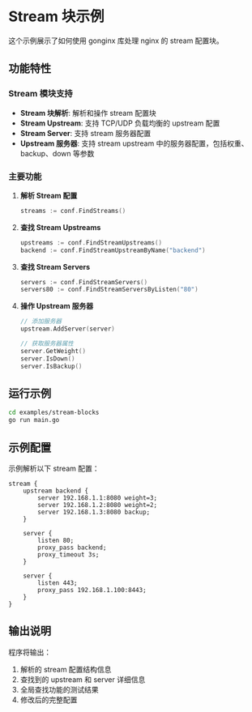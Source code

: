 # Stream 块示例

这个示例展示了如何使用 gonginx 库处理 nginx 的 stream 配置块。

## 功能特性

### Stream 模块支持
- **Stream 块解析**: 解析和操作 stream 配置块
- **Stream Upstream**: 支持 TCP/UDP 负载均衡的 upstream 配置
- **Stream Server**: 支持 stream 服务器配置
- **Upstream 服务器**: 支持 stream upstream 中的服务器配置，包括权重、backup、down 等参数

### 主要功能

1. **解析 Stream 配置**
   ```go
   streams := conf.FindStreams()
   ```

2. **查找 Stream Upstreams**
   ```go
   upstreams := conf.FindStreamUpstreams()
   backend := conf.FindStreamUpstreamByName("backend")
   ```

3. **查找 Stream Servers**
   ```go
   servers := conf.FindStreamServers() 
   servers80 := conf.FindStreamServersByListen("80")
   ```

4. **操作 Upstream 服务器**
   ```go
   // 添加服务器
   upstream.AddServer(server)
   
   // 获取服务器属性
   server.GetWeight()
   server.IsDown()
   server.IsBackup()
   ```

## 运行示例

```bash
cd examples/stream-blocks
go run main.go
```

## 示例配置

示例解析以下 stream 配置：

```nginx
stream {
    upstream backend {
        server 192.168.1.1:8080 weight=3;
        server 192.168.1.2:8080 weight=2;
        server 192.168.1.3:8080 backup;
    }
    
    server {
        listen 80;
        proxy_pass backend;
        proxy_timeout 3s;
    }
    
    server {
        listen 443;
        proxy_pass 192.168.1.100:8443;
    }
}
```

## 输出说明

程序将输出：
1. 解析的 stream 配置结构信息
2. 查找到的 upstream 和 server 详细信息
3. 全局查找功能的测试结果
4. 修改后的完整配置
